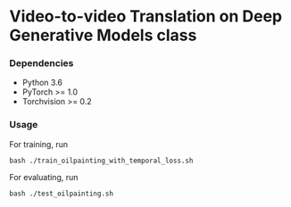 # Video-to-video Translation on Deep Generative Models class

### Dependencies

- Python 3.6
- PyTorch >= 1.0
- Torchvision >= 0.2

### Usage

For training, run

```shell
bash ./train_oilpainting_with_temporal_loss.sh
```

For evaluating, run

```shell
bash ./test_oilpainting.sh
```






